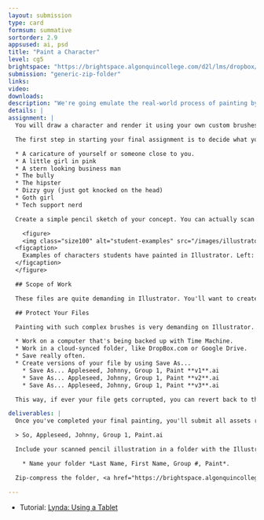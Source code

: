```yaml
---
layout: submission
type: card
formsum: summative
sortorder: 2.9
appsused: ai, psd
title: "Paint a Character"
level: cg5
brightspace: "https://brightspace.algonquincollege.com/d2l/lms/dropbox/user/folder_submit_files.d2l?db=86520&grpid=0&isprv=0&bp=0&ou=92682"
submission: "generic-zip-folder"
links: 
video: 
downloads:
description: "We're going emulate the real-world process of painting by creating natural-looking brushes."
details: | 
assignment: | 
  You will draw a character and render it using your own custom brushes in Illustrator.

  The first step in starting your final assignment is to decide what you're going to draw. You have the choice of character faces. It can be human or animal. They should be very distinctive. These are a few ideas:

  * A caricature of yourself or someone close to you.
  * A little girl in pink
  * A stern looking business man
  * The bully
  * The hipster
  * Dizzy guy (just got knocked on the head)
  * Goth girl
  * Tech support nerd

  Create a simple pencil sketch of your concept. You can actually scan it, then place it in Illustrator to trace it. This will be the base of your final illustration.

    <figure>
    <img class="size100" alt="student-examples" src="/images/illustrator-paint-a-character/student-examples.jpg">
  <figcaption>
    Examples of characters students have painted in Illustrator. Left: <a href="https://www.behance.net/hellachella" target="_blank" title="Chelle Lorenzen on Behance">Chelle Lorenzen</a>, 2016. Right: <a href="https://www.behance.net/domrichichi" target="_blank" title="Dom Richichi on Behance">Dom Richichi</a>, 2016
  </figcaption>
  </figure>

  ## Scope of Work

  These files are quite demanding in Illustrator. You'll want to create a beautiful, polished piece. On the flip-side, you don't want it to be too detailed. You'll need to create a simple, basic sketch, then go to town on the layering of the strokes. The stokes alone will make your file complex enough.

  ## Protect Your Files

  Painting with such complex brushes is very demanding on Illustrator. These are some tips to make sure you don't lose any work.

  * Work on a computer that's being backed up with Time Machine.
  * Work in a cloud-synced folder, like DropBox.com or Google Drive.
  * Save really often.
  * Create versions of your file by using Save As...
    * Save As... Appleseed, Johnny, Group 1, Paint **v1**.ai
    * Save As... Appleseed, Johnny, Group 1, Paint **v2**.ai
    * Save As... Appleseed, Johnny, Group 1, Paint **v3**.ai

  This way, if ever your file gets corrupted, you can revert back to the previous version. You won't lose all of your work.

deliverables: |
  Once you've completed your final painting, you'll submit all assets related to the project. Submit your Illustrator document named *Last Name, First Name, Group #, Paint.ai*.

  > So, Appleseed, Johnny, Group 1, Paint.ai

  Include your scanned pencil illustration in a folder with the Illustrator document.

    * Name your folder *Last Name, First Name, Group #, Paint*.

  Zip-compress the folder, <a href="https://brightspace.algonquincollege.com/d2l/lms/dropbox/user/folder_submit_files.d2l?db=86520&grpid=0&isprv=0&bp=0&ou=92682" title="Submit a zip-compressed file to this page.">then submit to this Brightspace page</a>.

---
```

* Tutorial: [Lynda: Using a Tablet](https://www.lynda.com/Illustrator-tutorials/Using-Wacom-Tablets-Illustrator/374180-2.html)
